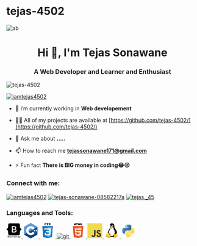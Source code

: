 # tejas-4502
<img src="https://img.freepik.com/premium-photo/programmer-generative-ai_860599-3057.jpg?w=740" alt="ab" width="800" height="400"/>

<h1 align="center">Hi 👋, I'm Tejas Sonawane</h1>
<h3 align="center">A Web Developer and Learner and Enthusiast</h3>

<p align="left"> <img src="https://komarev.com/ghpvc/?username=tejas-4502&label=Profile%20views&color=0e75b6&style=flat" alt="tejas-4502" /> </p>

<p align="left"> <a href="https://twitter.com/iamtejas4502" target="blank"><img src="https://img.shields.io/twitter/follow/iamtejas4502?logo=twitter&style=for-the-badge" alt="iamtejas4502" /></a> </p>

<!-- - 🔭 I’m currently working on [The Borrow Trend](https://github.com/tejas-4502/borrow-trend-website) . -->

- 🌱 I’m currently working in **Web developement**

- 👨‍💻 All of my projects are available at [https://github.com/tejas-4502/](https://github.com/tejas-4502/)

- 💬 Ask me about **.....**

- 📫 How to reach me **tejassonawane171@gmail.com**

- ⚡ Fun fact **There is BIG money in coding😂😜**

<h3 align="left">Connect with me:</h3>
<p align="left">
<a href="https://twitter.com/iamtejas4502" target="blank"><img align="center" src="https://raw.githubusercontent.com/rahuldkjain/github-profile-readme-generator/master/src/images/icons/Social/twitter.svg" alt="iamtejas4502" height="30" width="40" /></a>
<a href="https://www.linkedin.com/in/tejas-sonawane-08582217a/" target="blank"><img align="center" src="https://raw.githubusercontent.com/rahuldkjain/github-profile-readme-generator/master/src/images/icons/Social/linked-in-alt.svg" alt="tejas-sonawane-08582217a" height="30" width="40" /></a>
<a href="https://www.instagram.com/tejas._45/?hl=en" target="blank"><img align="center" src="https://raw.githubusercontent.com/rahuldkjain/github-profile-readme-generator/master/src/images/icons/Social/instagram.svg" alt="tejas._45" height="30" width="40" /></a>
</p>

<h3 align="left">Languages and Tools:</h3>
<p align="left">  <a href="https://getbootstrap.com" target="_blank"> <img src="https://raw.githubusercontent.com/devicons/devicon/master/icons/bootstrap/bootstrap-plain-wordmark.svg" alt="bootstrap" width="40" height="40"/> </a> <a href="https://www.w3schools.com/cpp/" target="_blank"> <img src="https://raw.githubusercontent.com/devicons/devicon/master/icons/cplusplus/cplusplus-original.svg" alt="cplusplus" width="40" height="40"/> </a> <a href="https://www.w3schools.com/css/" target="_blank"> <img src="https://raw.githubusercontent.com/devicons/devicon/master/icons/css3/css3-original-wordmark.svg" alt="css3" width="40" height="40"/> </a> <a href="https://git-scm.com/" target="_blank"> <img src="https://www.vectorlogo.zone/logos/git-scm/git-scm-icon.svg" alt="git" width="40" height="40"/> </a>  <a href="https://www.w3.org/html/" target="_blank"> <img src="https://raw.githubusercontent.com/devicons/devicon/master/icons/html5/html5-original-wordmark.svg" alt="html5" width="40" height="40"/> </a> <a href="https://developer.mozilla.org/en-US/docs/Web/JavaScript" target="_blank"> <img src="https://raw.githubusercontent.com/devicons/devicon/master/icons/javascript/javascript-original.svg" alt="javascript" width="40" height="40"/> </a> <a href="https://www.linux.org/" target="_blank"> <img src="https://raw.githubusercontent.com/devicons/devicon/master/icons/linux/linux-original.svg" alt="linux" width="40" height="40"/> </a>  <a href="https://www.python.org" target="_blank"> <img src="https://raw.githubusercontent.com/devicons/devicon/master/icons/python/python-original.svg" alt="python" width="40" height="40"/> </a> </p>


